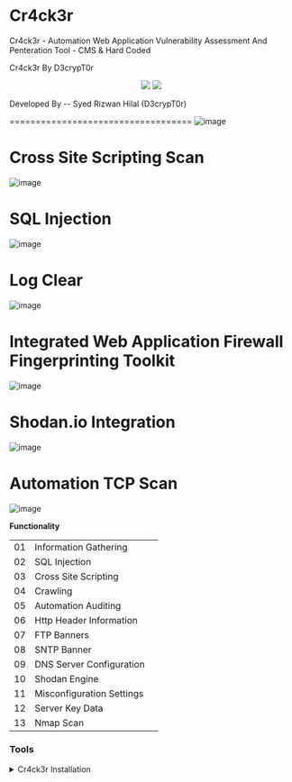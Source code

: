 # Cr4ck3r
Cr4ck3r - Automation Web Application Vulnerability Assessment And Penteration Tool - CMS &amp; Hard Coded

Cr4ck3r By D3crypT0r

<p align="center">
    <img src="https://img.shields.io/badge/D3crypT0r-blue.svg"> 
  </a>
  <a href="https://en.wikipedia.org/wiki/Ruby_(programming_language)">
    <img src="https://img.shields.io/badge/language-ruby-red.svg">
 </a>
</p>

   Developed By -- Syed Rizwan Hilal (D3crypT0r)

===================================
![image](https://user-images.githubusercontent.com/66831571/161799073-4622f2d2-f36b-4e57-acaa-0caae559bc8a.png)

# Cross Site Scripting Scan
![image](https://user-images.githubusercontent.com/66831571/161799288-4c329057-fe67-4d5f-9b0d-376cad316ff5.png)


# SQL Injection
![image](https://user-images.githubusercontent.com/66831571/161799405-88e1872e-778c-4dd9-be3d-15203df46ab1.png)

# Log Clear

![image](https://user-images.githubusercontent.com/66831571/161800003-6c8a134d-91c4-40d9-b3ad-eabf95209698.png)


# Integrated Web Application Firewall Fingerprinting Toolkit

![image](https://user-images.githubusercontent.com/66831571/157284172-cb0f461e-1f1e-43af-8882-c46b3754dab1.png)

# Shodan.io Integration
![image](https://user-images.githubusercontent.com/66831571/161799668-48ddb68e-00ea-4c2d-818d-ae7b8d3746aa.png)


# Automation TCP Scan
![image](https://user-images.githubusercontent.com/66831571/161833993-7006ac6a-fc8d-4f2e-b4cc-6da3a86ded1e.png)

   **Functionality**

|       |                                                           |                                                                    |
| ----- | --------------------------------------------------------- |--------------------------------------------------------------------|
| 01    |  Information Gathering                                    ||14    |  OS Scan                                                   |
| 02    |  SQL Injection                                            ||15    |  TCP Scan                                                  |
| 03    |  Cross Site Scripting                                     ||16    |  UDP Scan                                                  | 
| 04    |  Crawling                                                 ||17    |  All scan                                                  |   
| 05    |  Automation Auditing                                      ||18    |  Http Option Scan                                          |
| 06    |  Http Header Information                                  ||19    |  Live target In Network                                    |
| 07    |  FTP Banners                                              ||20    |  Unicorn Scan                                              |
| 08    |  SNTP Banner                                              ||21    |  Services OS                                               |
| 09    |  DNS Server Configuration                                 ||22    |  TCP SYN Scan on a whole network                           |
| 10    |  Shodan Engine                                            ||23    |  UDP scan on the whole network                             | 
| 11    |  Misconfiguration Settings                                ||24    |  Mail exchange record (MX record).                         |   
| 12    |  Server Key Data                                          ||25    |  Name Server records (NS Record)                           |
| 13    |  Nmap Scan                                                ||26    |  IoT Misconfig Data and much more                          |

### Tools
                                           
<details>
<summary>Cr4ck3r Installation</summary>

```
To install Cr4ck3r you should execute the following commands.
```
<details>
<summary>Linux</summary>

> git clone https://github.com//D3crypT0r/Cr4ck3r.git

> cd Cr4ck3r

> ruby setup.rb (Gems installation Manually)

> ruby Cr4ck3r.rb

=======================================================================
<details>
<summary>Android - Termux</summary>


> pkg update -y

> pkg upgrade -y

> pkg install git -y

> pkg install ruby -y && ruby setup.rb

> git clone https://github.com//D3crypT0r/Cr4ck3r.git

> cd Cr4ck3r

> ruby Cr4ck3r.rb

========================================================================
# DISCLAIMER

```
Usage of the Cr4ck3r tool for illigal
 purpose is strongly prohabited.
It is the end user's responsibility 
to obey all applicable local, state, 
federal, & international laws.
Developers assume no liability and 
are not responsible for any misuse or 
damage caused by this program.
```
